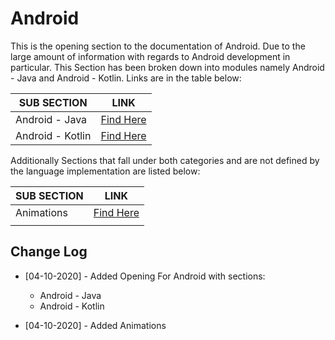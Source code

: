 # Android 

This is the opening section to the documentation of Android. Due to the large amount of information with regards to Android development in particular. This Section has been broken down into modules namely Android - Java and Android - Kotlin. Links are in the table below:

| SUB SECTION      | LINK                                         |
| ---------------- | -------------------------------------------- |
| Android - Java   | [Find Here](./sub-sections/java/README.md)   |
| Android - Kotlin | [Find Here](./sub-sections/kotlin/README.md) |

Additionally Sections that fall under both categories and are not defined by the language implementation are listed below:

| SUB SECTION | LINK                                             |
| ----------- | ------------------------------------------------ |
| Animations  | [Find Here](./sub-sections/animations/README.md) |
|             |                                                  |

## Change Log

- [04-10-2020] - Added Opening For Android with sections:
  - Android - Java
  - Android - Kotlin

- [04-10-2020] - Added Animations